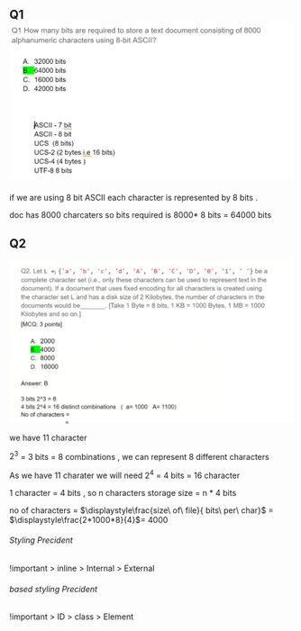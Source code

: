 ## Q1![1718196651314](image/activity_session_/1718196651314.png)

if we are using 8 bit ASCII each character is represented by 8 bits .

doc has 8000 charcaters so  bits required is 8000* 8 bits = 64000 bits

## Q2

![1718196973889](image/activity_session_/1718196973889.png)

we have 11 character

$2^3$ = 3 bits = 8 combinations , we can represent 8 different characters

As we have 11 charater we will need $2^4$ = 4 bits = 16 character

1 character = 4 bits , so n characters storage size = n * 4 bits

no of characters = $\displaystyle\frac{size\ of\ file}{ bits\ per\ char}$ = $\displaystyle\frac{2*1000*8}{4}$= 4000


###### Styling Precident 

!important > inline > Internal > External

###### based styling Precident 

!important > ID > class > Element
